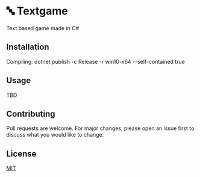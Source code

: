 # 🔤 Textgame

Text based game made in C#

## Installation

Compiling:
dotnet publish -c Release -r win10-x64 --self-contained true

## Usage

TBD

## Contributing

Pull requests are welcome. For major changes, please open an issue first to discuss what you would like to change.

## License

[MIT](LICENSE.md)

